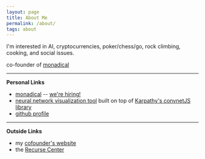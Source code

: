 ```yaml
---
layout: page
title: About Me
permalink: /about/
tags: about
---
```


I'm interested in AI, cryptocurrencies, poker/chess/go, rock climbing, cooking, and social issues.

co-founder of [monadical](https://monadical.com/)

***

**Personal Links**

* [monadical](https://monadical.com) -- [we're hiring!](https://monadical.com/#careers)
* [neural network visualization tool](http://cowpig.github.io/netviz/viz.html) built on top of [Karpathy's convnetJS library](https://github.com/karpathy/convnetjs)
* [github profile](https://github.com/cowpig)

***

**Outside Links**

* my [cofounder's website](https://nicksweeting.com/)
* the [Recurse Center](https://www.recurse.com/)
